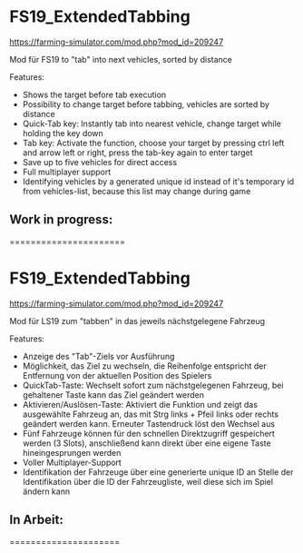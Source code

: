 # FS19_ExtendedTabbing 
https://farming-simulator.com/mod.php?mod_id=209247

Mod für FS19 to "tab" into next vehicles, sorted by distance

Features:

- Shows the target before tab execution
- Possibility to change target before tabbing, vehicles are sorted by distance
- Quick-Tab key: Instantly tab into nearest vehicle, change target while holding the key down
- Tab key: Activate the function, choose your target by pressing ctrl left and arrow left or right, press the tab-key again to enter target
- Save up to five vehicles for direct access
- Full multiplayer support
- Identifying vehicles by a generated unique id instead of it's temporary id from vehicles-list, because this list may change during game

Work in progress:
- 

======================

# FS19_ExtendedTabbing 
https://farming-simulator.com/mod.php?mod_id=209247

Mod für LS19 zum "tabben" in das jeweils nächstgelegene Fahrzeug
 
 Features:
 
 - Anzeige des "Tab"-Ziels vor Ausführung
 - Möglichkeit, das Ziel zu wechseln, die Reihenfolge entspricht der Entfernung von der aktuellen Position des Spielers
 - QuickTab-Taste: Wechselt sofort zum nächstgelegenen Fahrzeug, bei gehaltener Taste kann das Ziel geändert werden
 - Aktivieren/Auslösen-Taste: Aktiviert die Funktion und zeigt das ausgewählte Fahrzeug an, das mit Strg links + Pfeil links oder rechts geändert werden kann. Erneuter Tastendruck löst den Wechsel aus
 - Fünf Fahrzeuge können für den schnellen Direktzugriff gespeichert werden (3 Slots), anschließend kann direkt über eine eigene Taste hineingesprungen werden
 - Voller Multiplayer-Support
 - Identifikation der Fahrzeuge über eine generierte unique ID an Stelle der Identifikation über die ID der Fahrzeugliste, weil diese sich im Spiel ändern kann
 
 In Arbeit:
 -
 
 =====================
 
